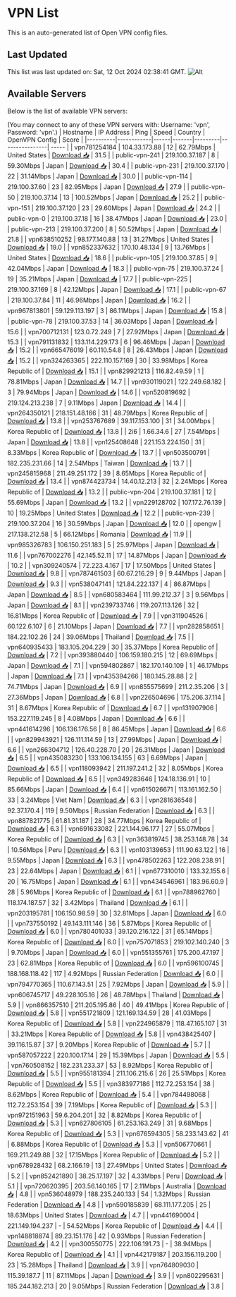 # VPN List

This is an auto-generated list of Open VPN config files.

## Last Updated

This list was last updated on: Sat, 12 Oct 2024 02:38:41 GMT.
![Alt](https://repobeats.axiom.co/api/embed/186b98318ef1479477931607c1ad7d823f12451f.svg "Repobeats analytics image")

## Available Servers

Below is the list of available VPN servers:

(You may connect to any of these VPN servers with: Username: 'vpn', Password: 'vpn'.)
| Hostname | IP Address | Ping | Speed | Country | OpenVPN Config | Score |
|----------|------------|------|-------|---------|----------------| ----- |
| vpn781254184 | 104.33.173.88 | 12 | 62.79Mbps | United States | [Download 📥](./configs/server_0_US.ovpn) | 31.5 |
| public-vpn-241 | 219.100.37.187 | 8 | 59.30Mbps | Japan | [Download 📥](./configs/server_1_JP.ovpn) | 30.4 |
| public-vpn-231 | 219.100.37.170 | 22 | 31.14Mbps | Japan | [Download 📥](./configs/server_2_JP.ovpn) | 30.0 |
| public-vpn-114 | 219.100.37.60 | 23 | 82.95Mbps | Japan | [Download 📥](./configs/server_3_JP.ovpn) | 27.9 |
| public-vpn-50 | 219.100.37.14 | 13 | 100.52Mbps | Japan | [Download 📥](./configs/server_4_JP.ovpn) | 25.2 |
| public-vpn-151 | 219.100.37.120 | 23 | 29.60Mbps | Japan | [Download 📥](./configs/server_5_JP.ovpn) | 24.2 |
| public-vpn-0 | 219.100.37.18 | 16 | 38.47Mbps | Japan | [Download 📥](./configs/server_6_JP.ovpn) | 23.0 |
| public-vpn-213 | 219.100.37.200 | 8 | 50.52Mbps | Japan | [Download 📥](./configs/server_7_JP.ovpn) | 21.8 |
| vpn638510252 | 98.177.140.88 | 13 | 31.27Mbps | United States | [Download 📥](./configs/server_8_US.ovpn) | 19.0 |
| vpn852337632 | 170.10.48.134 | 9 | 13.76Mbps | United States | [Download 📥](./configs/server_9_US.ovpn) | 18.6 |
| public-vpn-105 | 219.100.37.85 | 9 | 42.04Mbps | Japan | [Download 📥](./configs/server_10_JP.ovpn) | 18.3 |
| public-vpn-75 | 219.100.37.24 | 19 | 35.21Mbps | Japan | [Download 📥](./configs/server_11_JP.ovpn) | 17.7 |
| public-vpn-225 | 219.100.37.169 | 8 | 42.12Mbps | Japan | [Download 📥](./configs/server_12_JP.ovpn) | 17.1 |
| public-vpn-67 | 219.100.37.84 | 11 | 46.96Mbps | Japan | [Download 📥](./configs/server_13_JP.ovpn) | 16.2 |
| vpn967813801 | 59.129.113.197 | 3 | 86.11Mbps | Japan | [Download 📥](./configs/server_14_JP.ovpn) | 15.8 |
| public-vpn-78 | 219.100.37.53 | 14 | 36.03Mbps | Japan | [Download 📥](./configs/server_15_JP.ovpn) | 15.6 |
| vpn700712131 | 123.0.72.249 | 7 | 27.92Mbps | Japan | [Download 📥](./configs/server_16_JP.ovpn) | 15.3 |
| vpn791131832 | 133.114.229.173 | 6 | 96.46Mbps | Japan | [Download 📥](./configs/server_17_JP.ovpn) | 15.2 |
| vpn665476019 | 60.110.54.8 | 8 | 26.43Mbps | Japan | [Download 📥](./configs/server_18_JP.ovpn) | 15.2 |
| vpn324263365 | 222.110.157.169 | 30 | 33.98Mbps | Korea Republic of | [Download 📥](./configs/server_19_KR.ovpn) | 15.1 |
| vpn829921213 | 116.82.49.59 | 1 | 78.81Mbps | Japan | [Download 📥](./configs/server_20_JP.ovpn) | 14.7 |
| vpn930119021 | 122.249.68.182 | 3 | 79.94Mbps | Japan | [Download 📥](./configs/server_21_JP.ovpn) | 14.6 |
| vpn520819692 | 219.124.213.238 | 7 | 9.11Mbps | Japan | [Download 📥](./configs/server_22_JP.ovpn) | 14.4 |
| vpn264350121 | 218.151.48.166 | 31 | 48.79Mbps | Korea Republic of | [Download 📥](./configs/server_23_KR.ovpn) | 13.8 |
| vpn253767689 | 39.117.153.100 | 31 | 34.00Mbps | Korea Republic of | [Download 📥](./configs/server_24_KR.ovpn) | 13.8 |
| 2i6 | 1.66.34.6 | 27 | 7.54Mbps | Japan | [Download 📥](./configs/server_25_JP.ovpn) | 13.8 |
| vpn125408648 | 221.153.224.150 | 31 | 8.33Mbps | Korea Republic of | [Download 📥](./configs/server_26_KR.ovpn) | 13.7 |
| vpn503500791 | 182.235.231.66 | 14 | 2.54Mbps | Taiwan | [Download 📥](./configs/server_27_TW.ovpn) | 13.7 |
| vpn245815968 | 211.49.251.172 | 39 | 8.65Mbps | Korea Republic of | [Download 📥](./configs/server_28_KR.ovpn) | 13.4 |
| vpn874423734 | 14.40.12.213 | 32 | 2.24Mbps | Korea Republic of | [Download 📥](./configs/server_29_KR.ovpn) | 13.2 |
| public-vpn-204 | 219.100.37.181 | 12 | 55.69Mbps | Japan | [Download 📥](./configs/server_30_JP.ovpn) | 13.2 |
| vpn229128702 | 107.172.76.139 | 10 | 19.25Mbps | United States | [Download 📥](./configs/server_31_US.ovpn) | 12.2 |
| public-vpn-239 | 219.100.37.204 | 16 | 30.59Mbps | Japan | [Download 📥](./configs/server_32_JP.ovpn) | 12.0 |
| opengw | 217.138.212.58 | 5 | 66.12Mbps | Romania | [Download 📥](./configs/server_33_RO.ovpn) | 11.9 |
| vpn985326783 | 106.150.251.183 | 5 | 25.97Mbps | Japan | [Download 📥](./configs/server_34_JP.ovpn) | 11.6 |
| vpn767002276 | 42.145.52.11 | 17 | 14.87Mbps | Japan | [Download 📥](./configs/server_35_JP.ovpn) | 10.2 |
| vpn309240574 | 72.223.4.167 | 17 | 17.50Mbps | United States | [Download 📥](./configs/server_36_US.ovpn) | 9.8 |
| vpn787461503 | 60.67.216.29 | 9 | 9.44Mbps | Japan | [Download 📥](./configs/server_37_JP.ovpn) | 9.3 |
| vpn538047141 | 121.84.222.137 | 4 | 86.87Mbps | Japan | [Download 📥](./configs/server_38_JP.ovpn) | 8.5 |
| vpn680583464 | 111.99.212.37 | 3 | 9.56Mbps | Japan | [Download 📥](./configs/server_39_JP.ovpn) | 8.1 |
| vpn239733746 | 119.207.113.126 | 32 | 16.81Mbps | Korea Republic of | [Download 📥](./configs/server_40_KR.ovpn) | 7.9 |
| vpn311904526 | 60.122.6.107 | 6 | 21.10Mbps | Japan | [Download 📥](./configs/server_41_JP.ovpn) | 7.7 |
| vpn282858651 | 184.22.102.26 | 24 | 39.06Mbps | Thailand | [Download 📥](./configs/server_42_TH.ovpn) | 7.5 |
| vpn640935433 | 183.105.204.229 | 30 | 35.37Mbps | Korea Republic of | [Download 📥](./configs/server_43_KR.ovpn) | 7.2 |
| vpn393880440 | 106.159.180.215 | 12 | 69.69Mbps | Japan | [Download 📥](./configs/server_44_JP.ovpn) | 7.1 |
| vpn594802867 | 182.170.140.109 | 1 | 46.17Mbps | Japan | [Download 📥](./configs/server_45_JP.ovpn) | 7.1 |
| vpn435394266 | 180.145.28.88 | 2 | 74.71Mbps | Japan | [Download 📥](./configs/server_46_JP.ovpn) | 6.9 |
| vpn855575699 | 211.2.35.206 | 3 | 27.36Mbps | Japan | [Download 📥](./configs/server_47_JP.ovpn) | 6.8 |
| vpn226504696 | 175.206.37.114 | 31 | 8.67Mbps | Korea Republic of | [Download 📥](./configs/server_48_KR.ovpn) | 6.7 |
| vpn131907906 | 153.227.119.245 | 8 | 4.08Mbps | Japan | [Download 📥](./configs/server_49_JP.ovpn) | 6.6 |
| vpn441614296 | 106.136.176.56 | 8 | 86.45Mbps | Japan | [Download 📥](./configs/server_50_JP.ovpn) | 6.6 |
| vpn829943921 | 126.111.114.59 | 13 | 27.99Mbps | Japan | [Download 📥](./configs/server_51_JP.ovpn) | 6.6 |
| vpn266304712 | 126.40.228.70 | 20 | 26.31Mbps | Japan | [Download 📥](./configs/server_52_JP.ovpn) | 6.5 |
| vpn435083230 | 133.106.134.155 | 63 | 6.69Mbps | Japan | [Download 📥](./configs/server_53_JP.ovpn) | 6.5 |
| vpn118093942 | 211.197.241.2 | 32 | 8.05Mbps | Korea Republic of | [Download 📥](./configs/server_54_KR.ovpn) | 6.5 |
| vpn349283646 | 124.18.136.91 | 10 | 85.66Mbps | Japan | [Download 📥](./configs/server_55_JP.ovpn) | 6.4 |
| vpn615026671 | 113.161.162.50 | 33 | 3.24Mbps | Viet Nam | [Download 📥](./configs/server_56_VN.ovpn) | 6.3 |
| vpn281636548 | 92.37.170.4 | 119 | 9.50Mbps | Russian Federation | [Download 📥](./configs/server_57_RU.ovpn) | 6.3 |
| vpn887821775 | 61.81.31.187 | 28 | 34.77Mbps | Korea Republic of | [Download 📥](./configs/server_58_KR.ovpn) | 6.3 |
| vpn691633082 | 221.144.96.177 | 27 | 55.07Mbps | Korea Republic of | [Download 📥](./configs/server_59_KR.ovpn) | 6.3 |
| vpn363819745 | 38.253.148.78 | 34 | 10.56Mbps | Peru | [Download 📥](./configs/server_60_PE.ovpn) | 6.3 |
| vpn103139653 | 111.90.63.122 | 16 | 9.55Mbps | Japan | [Download 📥](./configs/server_61_JP.ovpn) | 6.3 |
| vpn478502263 | 122.208.238.91 | 23 | 22.64Mbps | Japan | [Download 📥](./configs/server_62_JP.ovpn) | 6.1 |
| vpn677310010 | 133.32.155.6 | 20 | 16.75Mbps | Japan | [Download 📥](./configs/server_63_JP.ovpn) | 6.1 |
| vpn434546961 | 183.96.60.9 | 28 | 5.96Mbps | Korea Republic of | [Download 📥](./configs/server_64_KR.ovpn) | 6.1 |
| vpn788962760 | 118.174.187.57 | 32 | 3.42Mbps | Thailand | [Download 📥](./configs/server_65_TH.ovpn) | 6.1 |
| vpn203195781 | 106.150.98.59 | 30 | 32.81Mbps | Japan | [Download 📥](./configs/server_66_JP.ovpn) | 6.0 |
| vpn737550192 | 49.143.111.146 | 36 | 5.87Mbps | Korea Republic of | [Download 📥](./configs/server_67_KR.ovpn) | 6.0 |
| vpn780401033 | 39.120.216.122 | 31 | 65.14Mbps | Korea Republic of | [Download 📥](./configs/server_68_KR.ovpn) | 6.0 |
| vpn757071853 | 219.102.140.240 | 3 | 9.70Mbps | Japan | [Download 📥](./configs/server_69_JP.ovpn) | 6.0 |
| vpn551355761 | 175.200.47.197 | 23 | 62.81Mbps | Korea Republic of | [Download 📥](./configs/server_70_KR.ovpn) | 6.0 |
| vpn596100745 | 188.168.118.42 | 117 | 4.92Mbps | Russian Federation | [Download 📥](./configs/server_71_RU.ovpn) | 6.0 |
| vpn794770365 | 110.67.143.51 | 25 | 7.92Mbps | Japan | [Download 📥](./configs/server_72_JP.ovpn) | 5.9 |
| vpn606745717 | 49.228.105.16 | 26 | 48.78Mbps | Thailand | [Download 📥](./configs/server_73_TH.ovpn) | 5.9 |
| vpn866357510 | 211.205.195.86 | 40 | 49.41Mbps | Korea Republic of | [Download 📥](./configs/server_74_KR.ovpn) | 5.8 |
| vpn551721809 | 121.169.134.59 | 28 | 41.03Mbps | Korea Republic of | [Download 📥](./configs/server_75_KR.ovpn) | 5.8 |
| vpn224965879 | 118.47.165.107 | 31 | 33.21Mbps | Korea Republic of | [Download 📥](./configs/server_76_KR.ovpn) | 5.8 |
| vpn438425407 | 39.116.15.87 | 37 | 9.20Mbps | Korea Republic of | [Download 📥](./configs/server_77_KR.ovpn) | 5.7 |
| vpn587057222 | 220.100.17.14 | 29 | 15.39Mbps | Japan | [Download 📥](./configs/server_78_JP.ovpn) | 5.5 |
| vpn760508152 | 182.231.233.37 | 53 | 8.92Mbps | Korea Republic of | [Download 📥](./configs/server_79_KR.ovpn) | 5.5 |
| vpn955181394 | 211.106.215.6 | 26 | 25.51Mbps | Korea Republic of | [Download 📥](./configs/server_80_KR.ovpn) | 5.5 |
| vpn383977186 | 112.72.253.154 | 38 | 8.62Mbps | Korea Republic of | [Download 📥](./configs/server_81_KR.ovpn) | 5.4 |
| vpn784498068 | 112.72.253.154 | 39 | 7.19Mbps | Korea Republic of | [Download 📥](./configs/server_82_KR.ovpn) | 5.3 |
| vpn972151963 | 59.6.204.201 | 32 | 8.82Mbps | Korea Republic of | [Download 📥](./configs/server_83_KR.ovpn) | 5.3 |
| vpn627806105 | 61.253.163.249 | 31 | 9.68Mbps | Korea Republic of | [Download 📥](./configs/server_84_KR.ovpn) | 5.3 |
| vpn676594305 | 58.233.143.62 | 41 | 6.88Mbps | Korea Republic of | [Download 📥](./configs/server_85_KR.ovpn) | 5.3 |
| vpn506770661 | 169.211.249.88 | 32 | 17.15Mbps | Korea Republic of | [Download 📥](./configs/server_86_KR.ovpn) | 5.2 |
| vpn678928432 | 68.2.166.19 | 13 | 27.49Mbps | United States | [Download 📥](./configs/server_87_US.ovpn) | 5.2 |
| vpn852421890 | 38.25.17.197 | 32 | 4.33Mbps | Peru | [Download 📥](./configs/server_88_PE.ovpn) | 5.1 |
| vpn720620395 | 203.56.140.165 | 17 | 2.11Mbps | Australia | [Download 📥](./configs/server_89_AU.ovpn) | 4.8 |
| vpn536048979 | 188.235.240.133 | 54 | 1.32Mbps | Russian Federation | [Download 📥](./configs/server_90_RU.ovpn) | 4.8 |
| vpn590185839 | 68.111.177.205 | 25 | 18.63Mbps | United States | [Download 📥](./configs/server_91_US.ovpn) | 4.7 |
| vpn441690004 | 221.149.194.237 | - | 54.52Mbps | Korea Republic of | [Download 📥](./configs/server_92_KR.ovpn) | 4.4 |
| vpn148818874 | 89.23.151.176 | 42 | 0.93Mbps | Russian Federation | [Download 📥](./configs/server_93_RU.ovpn) | 4.2 |
| vpn300550775 | 222.106.191.73 | - | 38.94Mbps | Korea Republic of | [Download 📥](./configs/server_94_KR.ovpn) | 4.1 |
| vpn442179187 | 203.156.119.200 | 23 | 15.28Mbps | Thailand | [Download 📥](./configs/server_95_TH.ovpn) | 3.9 |
| vpn764809030 | 115.39.187.7 | 11 | 87.11Mbps | Japan | [Download 📥](./configs/server_96_JP.ovpn) | 3.9 |
| vpn802295631 | 185.244.182.213 | 20 | 9.05Mbps | Russian Federation | [Download 📥](./configs/server_97_RU.ovpn) | 3.8 |
